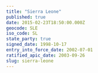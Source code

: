 ```yaml
---
title: "Sierra Leone"
published: true
date: 2015-02-23T18:50:00.000Z
geocode: SLE
iso_code: SL
state_party: true
signed_date: 1998-10-17
entry_into_force_date: 2002-07-01
ratified_apic_date: 2003-09-26
slug: sierra-leone
---
```

